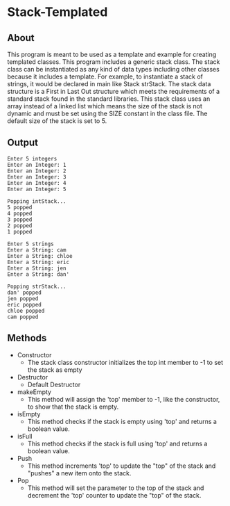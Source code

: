 # Stack-Templated
## About
This program is meant to be used as a template and example for creating templated classes. This program includes a generic stack class. The stack class can be instantiated as any kind of data types including other classes because it includes a template. For example, to instantiate a stack of strings, it would be declared in main like Stack<strings> strStack. The stack data structure is a First in Last Out structure which meets the requirements of a standard stack found in the standard libraries. This stack class uses an array instead of a linked list which means the size of the stack is not dynamic and must be set using the SIZE constant in the class file. The default size of the stack is set to 5.
## Output
```
Enter 5 integers
Enter an Integer: 1
Enter an Integer: 2
Enter an Integer: 3
Enter an Integer: 4
Enter an Integer: 5

Popping intStack...
5 popped
4 popped
3 popped
2 popped
1 popped

Enter 5 strings
Enter a String: cam
Enter a String: chloe
Enter a String: eric
Enter a String: jen
Enter a String: dan'

Popping strStack...
dan' popped
jen popped
eric popped
chloe popped
cam popped
```
## Methods
- Constructor
  - The stack class constructor initializes the top int member to -1 to set the stack as empty
- Destructor
  - Default Destructor
- makeEmpty
  - This method will assign the 'top' member to -1, like the constructor, to show that the stack is empty.
- isEmpty
  - This method checks if the stack is empty using 'top' and returns a boolean value.
- isFull
  - This method checks if the stack is full using 'top' and returns a boolean value.
- Push
  - This method increments 'top' to update the "top" of the stack and "pushes" a new item onto the stack.
- Pop
  - This method will set the parameter to the top of the stack and decrement the 'top' counter to update the "top" of the stack.



